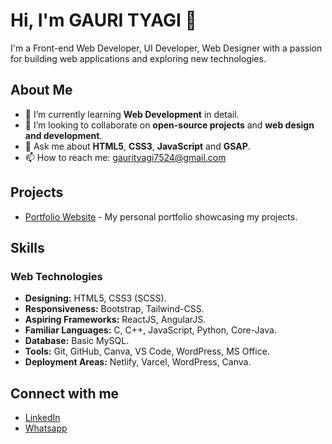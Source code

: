 # Hi, I'm GAURI TYAGI 👋

I'm a Front-end Web Developer, UI Developer, Web Designer with a passion for building web applications and exploring new technologies.

## About Me

- 🌱 I’m currently learning **Web Development** in detail.
- 👯 I’m looking to collaborate on **open-source projects** and **web design and development**.
- 💬 Ask me about **HTML5**, **CSS3**, **JavaScript** and **GSAP**.
- 📫 How to reach me: [gaurityagi7524@gmail.com](mailto:gaurityagi7524@gmail.com)

## Projects

- [Portfolio Website](https://gaurityagi01.netlify.app/) - My personal portfolio showcasing my projects.

## Skills
### Web Technologies
- **Designing:** HTML5, CSS3 (SCSS).
- **Responsiveness:** Bootstrap, Tailwind-CSS.
- **Aspiring Frameworks:** ReactJS, AngularJS.
- **Familiar Languages:** C, C++, JavaScript, Python, Core-Java.
- **Database:** Basic MySQL.
- **Tools:** Git, GitHub, Canva, VS Code, WordPress, MS Office.
- **Deployment Areas:** Netlify, Varcel, WordPress, Canva.

## Connect with me

- [LinkedIn](https://www.linkedin.com/in/gauri-tyagi-608291194/)
- [Whatsapp](https://wa.me/9634093450)
